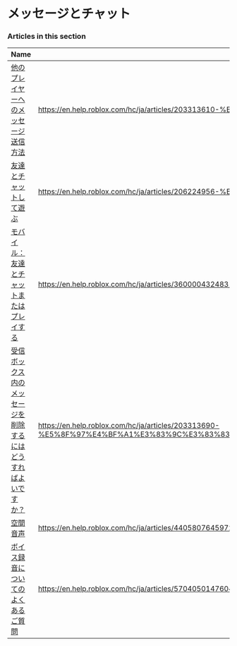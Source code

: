 # メッセージとチャット  
### Articles in this section
Name|URL
-|-
[他のプレイヤーへのメッセージ送信方法](./他のプレイヤーへのメッセージ送信方法.html) |https://en.help.roblox.com/hc/ja/articles/203313610-%E4%BB%96%E3%81%AE%E3%83%97%E3%83%AC%E3%82%A4%E3%83%A4%E3%83%BC%E3%81%B8%E3%81%AE%E3%83%A1%E3%83%83%E3%82%BB%E3%83%BC%E3%82%B8%E9%80%81%E4%BF%A1%E6%96%B9%E6%B3%95
[友達とチャットして遊ぶ](./友達とチャットして遊ぶ.html) |https://en.help.roblox.com/hc/ja/articles/206224956-%E5%8F%8B%E9%81%94%E3%81%A8%E3%83%81%E3%83%A3%E3%83%83%E3%83%88%E3%81%97%E3%81%A6%E9%81%8A%E3%81%B6
[モバイル：友達とチャットまたはプレイする](./モバイル：友達とチャットまたはプレイする.html) |https://en.help.roblox.com/hc/ja/articles/360000432483-%E3%83%A2%E3%83%90%E3%82%A4%E3%83%AB-%E5%8F%8B%E9%81%94%E3%81%A8%E3%83%81%E3%83%A3%E3%83%83%E3%83%88%E3%81%BE%E3%81%9F%E3%81%AF%E3%83%97%E3%83%AC%E3%82%A4%E3%81%99%E3%82%8B
[受信ボックス内のメッセージを削除するにはどうすればよいですか？](./受信ボックス内のメッセージを削除するにはどうすればよいですか？.html) |https://en.help.roblox.com/hc/ja/articles/203313690-%E5%8F%97%E4%BF%A1%E3%83%9C%E3%83%83%E3%82%AF%E3%82%B9%E5%86%85%E3%81%AE%E3%83%A1%E3%83%83%E3%82%BB%E3%83%BC%E3%82%B8%E3%82%92%E5%89%8A%E9%99%A4%E3%81%99%E3%82%8B%E3%81%AB%E3%81%AF%E3%81%A9%E3%81%86%E3%81%99%E3%82%8C%E3%81%B0%E3%82%88%E3%81%84%E3%81%A7%E3%81%99%E3%81%8B-
[空間音声](./空間音声.html) |https://en.help.roblox.com/hc/ja/articles/4405807645972-%E7%A9%BA%E9%96%93%E9%9F%B3%E5%A3%B0
[ボイス録音についてのよくあるご質問](./ボイス録音についてのよくあるご質問.html) |https://en.help.roblox.com/hc/ja/articles/5704050147604-%E3%83%9C%E3%82%A4%E3%82%B9%E9%8C%B2%E9%9F%B3%E3%81%AB%E3%81%A4%E3%81%84%E3%81%A6%E3%81%AE%E3%82%88%E3%81%8F%E3%81%82%E3%82%8B%E3%81%94%E8%B3%AA%E5%95%8F
